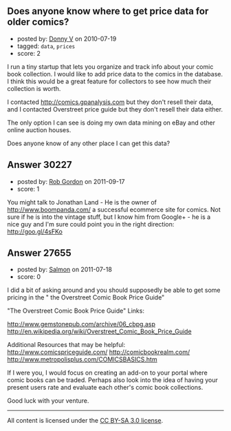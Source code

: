 ## Does anyone know where to get price data for older comics?

- posted by: [Donny V](https://stackexchange.com/users/-1/3864-donny-v) on 2010-07-19
- tagged: `data`, `prices`
- score: 2

I run a tiny startup that lets you organize and track info about your comic book collection.
I would like to add price data to the comics in the database. I think
this would be a great feature for collectors to see how 
much their collection is worth.

I contacted http://comics.gpanalysis.com but they don't resell their data,
and I contacted Overstreet price guide but they don't resell their data either.

The only option I can see is doing my own data mining on eBay and other online
auction houses. 

Does anyone know of any other place I can get this data?




## Answer 30227

- posted by: [Rob Gordon](https://stackexchange.com/users/-1/8967-rob-gordon) on 2011-09-17
- score: 1

You might talk to Jonathan Land - He is the owner of http://www.boompanda.com/ a successful ecommerce site for comics.  Not sure if he is into the vintage stuff, but I know him from Google+ - he is a nice guy and I'm sure could point you in the right direction: http://goo.gl/4sFKo


## Answer 27655

- posted by: [Salmon](https://stackexchange.com/users/-1/12021-salmon) on 2011-07-18
- score: 0

I did a bit of asking around and you should supposedly be able to get some pricing in the "
the Overstreet Comic Book Price Guide" 

"The Overstreet Comic Book Price Guide" Links:

http://www.gemstonepub.com/archive/06_cbpg.asp
http://en.wikipedia.org/wiki/Overstreet_Comic_Book_Price_Guide

Additional Resources that may be helpful:
http://www.comicspriceguide.com/
http://comicbookrealm.com/
http://www.metropolisplus.com/COMICSBASICS.htm

If I were you, I would focus on creating an add-on to your portal where comic books can be traded. Perhaps also look into the idea of having your present users rate and evaluate each other's comic book collections.

Good luck with your venture.







---

All content is licensed under the [CC BY-SA 3.0 license](https://creativecommons.org/licenses/by-sa/3.0/).
